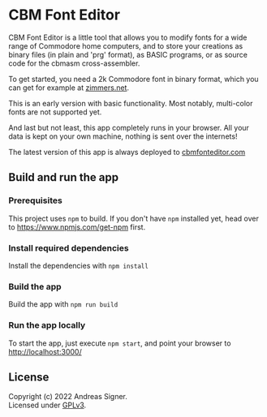 # CBM Font Editor

CBM Font Editor is a little tool that allows you to modify fonts for a wide 
range of Commodore home computers, and to store your creations as binary files
(in plain and 'prg' format), as BASIC programs, or as source code for the
cbmasm cross-assembler.

To get started, you need a 2k Commodore font in binary format, which you
can get for example at [zimmers.net](http://www.zimmers.net/anonftp/pub/cbm/firmware/characters/).

This is an early version with basic functionality. Most notably, multi-color
fonts are not supported yet.

And last but not least, this app completely runs in your browser. All your
data is kept on your own machine, nothing is sent over the internets!

The latest version of this app is always deployed to [cbmfonteditor.com](https://cbmfonteditor.com/)
## Build and run the app

### Prerequisites
This project uses `npm` to build. If you don't have `npm` installed yet, head
over to https://www.npmjs.com/get-npm first.
 
### Install required dependencies
Install the dependencies with `npm install`

### Build the app
Build the app with `npm run build`

### Run the app locally
To start the app, just execute `npm start`, and point your browser to
[http://localhost:3000/](http://localhost:3000/) 

## License
Copyright (c) 2022 Andreas Signer.  
Licensed under [GPLv3](https://www.gnu.org/licenses/gpl-3.0).
